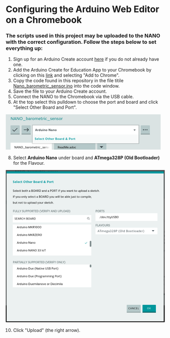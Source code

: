 # Configuring the Arduino Web Editor on a Chromebook

### The scripts used in this project may be uploaded to the NANO with the correct configuration.  Follow the steps below to set everything up:

1. Sign up for an Arduino Create account [here](https://login.arduino.cc/) if you do not already have one.
2. Add the Arduino Create for Education App to your Chromebook by clicking on this [link](https://chrome.google.com/webstore/detail/arduino-create-for-educat/elmgohdonjdampbcgefphnlchgocpaij) and selecting "Add to Chrome".
3. Copy the code found in this repository in the file titile [Nano_barometric_sensor.ino](url) into the code window.
4. Save the file to your Arduino Create account.
5. Connect the NANO to the Chromebook via the USB cable.
6. At the top select this pulldown to choose the port and board and click "Select Other Board and Port".

![](https://github.com/WindsorHSRobotics/2021_Rocket_Lab/blob/main/Images/Screenshot%202021-09-22%201.54.23%20PM.png?raw=true)

8. Select **Arduino Nano** under board and **ATmega328P (Old Bootloader)** for the Flavour.

![](https://github.com/WindsorHSRobotics/2021_Rocket_Lab/blob/main/Images/Screenshot%202021-09-22%202.14.32%20PM.png?raw=true)

10. Click "Upload" (the right arrow).
